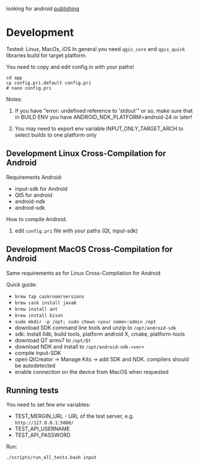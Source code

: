 looking for android [publishing](./publishing.md)

# Development

Tested: Linux, MacOs, iOS
In general you need `qgis_core` and `qgis_quick` libraries build for target platform.

You need to copy and edit config.in with your paths!
```
cd app
cp config.pri.default config.pri
# nano config.pri
```

Notes:

1. If you have "error: undefined reference to 'stdout'" or so, make sure that in BUILD ENV you have ANDROID_NDK_PLATFORM=android-24 or later!

2. You may need to export env variable INPUT_ONLY_TARGET_ARCH to select builds to one platform only

## Development Linux Cross-Compilation for Android

Requirements Android:
- input-sdk for Android
- Qt5 for android
- android-ndk
- android-sdk

How to compile Android:

  1. edit `config.pri` file with your paths (Qt, input-sdk)



## Development MacOS Cross-Compilation for Android

Same requirements as for Linux Cross-Compilation for Android

Quick guide:
- `brew tap caskroom/versions`
- `brew cask install java8`
- `brew install ant`
- `brew install bison`
- `sudo mkdir -p /opt; sudo chown <your name>:admin /opt`
- download SDK command line tools and unzip to `/opt/android-sdk`
- sdk: install lldb, build tools, platform android X, cmake, platform-tools
- download QT armv7 to `/opt/Qt`
- download NDK and install to `/opt/android-ndk-<ver>`
- compile input-SDK
- open QtCreator -> Manage Kits -> add SDK and NDK. compilers should be autodetected
- enable connection on the device from MacOS when requested

## Running tests

You need to set few env variables:
- TEST_MERGIN_URL - URL of the test server, e.g. `http://127.0.0.1:5000/`
- TEST_API_USERNAME
- TEST_API_PASSWORD

Run:
```
./scripts/run_all_tests.bash input
```

